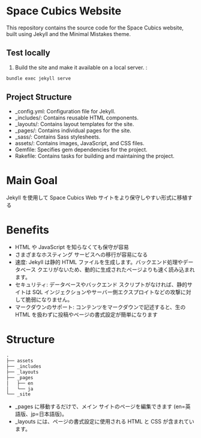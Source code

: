 # Space Cubics Website

This repository contains the source code for the Space Cubics website, built using Jekyll and the Minimal Mistakes theme.

## Test locally

1.  Build the site and make it available on a local server. :

   ```bash
   bundle exec jekyll serve
   ```

## Project Structure
- _config.yml: Configuration file for Jekyll.
- _includes/: Contains reusable HTML components.
- _layouts/: Contains layout templates for the site.
- _pages/: Contains individual pages for the site.
- _sass/: Contains Sass stylesheets.
- assets/: Contains images, JavaScript, and CSS files.
- Gemfile: Specifies gem dependencies for the project.
- Rakefile: Contains tasks for building and maintaining the project.

# Main Goal

Jekyll を使用して Space Cubics Web サイトをより保守しやすい形式に移植する

# Benefits

- HTML や JavaScript を知らなくても保守が容易
- さまざまなホスティング サービスへの移行が容易になる
- 速度: Jekyll は静的 HTML ファイルを生成します。バックエンド処理やデータベース クエリがないため、動的に生成されたページよりも速く読み込まれます。
- セキュリティ: データベースやバックエンド スクリプトがなければ、静的サイトは SQL インジェクションやサーバー側エクスプロイトなどの攻撃に対して脆弱になりません。
- マークダウンのサポート: コンテンツをマークダウンで記述すると、生の HTML を扱わずに投稿やページの書式設定が簡単になります

# Structure

```python
.
├── assets
├── _includes
├── _layouts
├── _pages
│   ├── en
│   └── ja
└── _site
```

- _pages に移動するだけで、メイン サイトのページを編集できます (en=英語版、jp=日本語版)。
- _layouts には、ページの書式設定に使用される HTML と CSS が含まれています。
